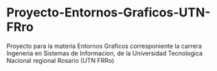 # Proyecto-Entornos-Graficos-UTN-FRro
Proyecto para la materia Entornos Graficos corresponiente la carrera Ingeneria en Sistemas de Informacion, de la Universidad Tecnologica Nacional regional Rosario (UTN FRRo)
